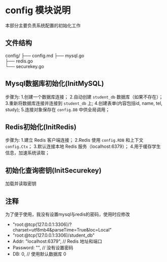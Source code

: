 # config 模块说明

本部分主要负责系统配置的初始化工作

## 文件结构
config/
├── config.md
├── mysql.go  
├── redis.go       
└── securekey.go         


## Mysql数据库初始化(InitMySQL)

步骤为:
1.创建一个数据库连接；
2.自动创建 `student_db` 数据库（如果不存在）；
3.重新将数据库连接并连接到 `student_db` 上;
4.创建表单(内容包括id, name, tel, study);
5.连接对象保存在 `config.DB` 中供全局调用；

## Redis初始化(InitRedis)

步骤为:
1.建立 Redis 客户端连接；
2.Redis 使用 `config.RDB` 和上下文 `config.Ctx`；
3.默认连接本地 Redis 服务（localhost:6379）；
4.用于缓存学生信息，加速系统读取；

## 初始化查询密钥(InitSecurekey)

加载并读取密钥

## 注释

为了便于使用，我没有设置mysql与redis的密码，使用时应修改
- "root:@tcp(127.0.0.1:3306)/?charset=utf8mb4&parseTime=True&loc=Local"
- "root:@tcp(127.0.0.1:3306)/student_db"
-  Addr:     "localhost:6379", // Redis 地址和端口
-  Password: "",               // 没有设置密码
-  DB:       0,                // 使用默认数据库 0